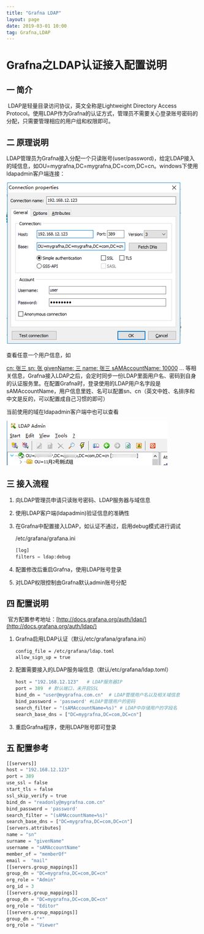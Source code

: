```yaml
---
title: "Grafna LDAP"
layout: page
date: 2019-03-01 10:00
tag: Grafna,LDAP
---
```


# Grafna之LDAP认证接入配置说明

## 一 简介

​    LDAP是轻量目录访问协议，英文全称是Lightweight Directory Access Protocol。使用LDAP作为Grafna的认证方式，管理员不需要关心登录账号密码的分配，只需要管理相应的用户组和权限即可。



## 二 原理说明

​    LDAP管理员为Grafna接入分配一个只读账号(user/password)，给定LDAP接入的域信息，如OU=mygrafna,DC=mygrafna,DC=com,DC=cn。windows下使用ldapadmin客户端连接：

![](..\attach\ldapadmin.jpg)



查看任意一个用户信息，如

 <u>cn: 张三   sn: 张  givenName: 三  name: 张三 sAMAccountName: 10000</u> ... 等相关信息，Grafna接入LDAP之后，会定时同步一份LDAP里面用户名、密码到自身的认证服务里。在配置Grafna时，登录使用的LDAP用户名字段是sAMAccountName，用户信息里姓、名可以配置sn、cn（英文中姓、名排序和中文是反的，可以配置成自己习惯的即可）

 当前使用的域在ldapadmin客户端中也可以查看

![](..\attach\ldap.png)



## 三 接入流程

   1. 向LDAP管理员申请只读账号密码、LDAP服务器与域信息

   2. 使用LDAP客户端(ldapadmin)验证信息的准确性

   3. 在Grafna中配置接入LDAP，如认证不通过，启用debug模式进行调试

      /etc/grafana/grafana.ini

      ```python
      [log]  
      filters = ldap:debug
      ```

      


4. 配置修改后重启Grafna，使用LDAP账号登录
5. 对LDAP权限控制由Grafna默认admin账号分配

## 四 配置说明

​    官方配置参考地址：[http://docs.grafana.org/auth/ldap/](http://docs.grafana.org/auth/ldap/)

   1. Grafna启用LDAP认证（默认/etc/grafana/grafana.ini）  

      ```
      config_file = /etc/grafana/ldap.toml  
      allow_sign_up = true
      ```

      

      

2. 配置需要接入的LDAP服务端信息（默认/etc/grafana/ldap.toml）  

   ```python 
   host = "192.168.12.123"   # LDAP服务器IP 
   port = 389  # 默认端口，未开启SSL  
   bind_dn = "user@mygrafna.com.cn"  # LDAP管理用户名以及相关域信息  
   bind_password = 'password' #LDAP管理用户的密码  
   search_filter = "(sAMAccountName=%s)" # LDAP中存储用户的字段名  
   search_base_dns = ["DC=mygrafna,DC=com,DC=cn"]
   ```

   

   

3. 重启Grafna程序，使用LDAP账号即可登录



## 五 配置参考

```python
[[servers]]
host = "192.168.12.123"
port = 389
use_ssl = false
start_tls = false
ssl_skip_verify = true
bind_dn = "readonly@mygrafna.com.cn"
bind_password = 'password'
search_filter = "(sAMAccountName=%s)"
search_base_dns = ["DC=mygrafna,DC=com,DC=cn"]
[servers.attributes]
name = "sn"
surname = "givenName"
username = "sAMAccountName"
member_of = "memberOf"
email =  "mail"
[[servers.group_mappings]]
group_dn = "DC=mygrafna,DC=com,DC=cn"
org_role = "Admin"
org_id = 3
[[servers.group_mappings]]
group_dn = "DC=mygrafna,DC=com,DC=cn"
org_role = "Editor"
[[servers.group_mappings]]
group_dn = "*"
org_role = "Viewer"
```

